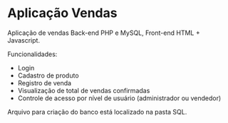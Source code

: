 # Aplicação Vendas
Aplicação de vendas Back-end PHP e MySQL, Front-end HTML + Javascript.

Funcionalidades:

- Login
- Cadastro de produto
- Registro de venda
- Visualização de total de vendas confirmadas
- Controle de acesso por nível de usuário (administrador ou vendedor)

Arquivo para criação do banco está localizado na pasta SQL.

